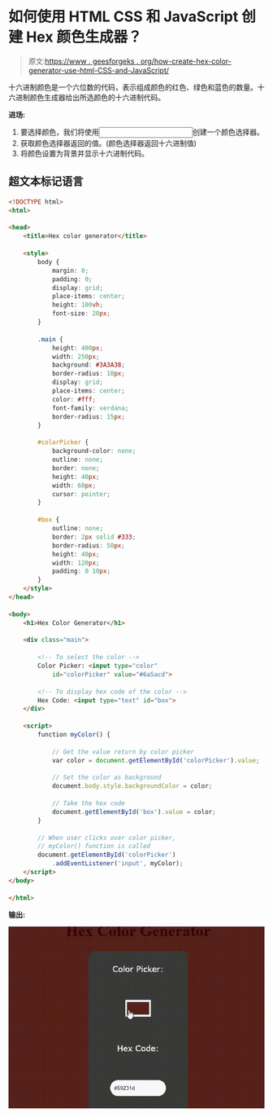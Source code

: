 # 如何使用 HTML CSS 和 JavaScript 创建 Hex 颜色生成器？

> 原文:[https://www . geesforgeks . org/how-create-hex-color-generator-use-html-CSS-and-JavaScript/](https://www.geeksforgeeks.org/how-to-create-hex-color-generator-using-html-css-and-javascript/)

十六进制颜色是一个六位数的代码，表示组成颜色的红色、绿色和蓝色的数量。十六进制颜色生成器给出所选颜色的十六进制代码。

**进场:**

1.  要选择颜色，我们将使用<input type="”color”">创建一个颜色选择器。
2.  获取颜色选择器返回的值。(颜色选择器返回十六进制值)
3.  将颜色设置为背景并显示十六进制代码。

## 超文本标记语言

```html
<!DOCTYPE html>
<html>

<head>
    <title>Hex color generator</title>

    <style>
        body {
            margin: 0;
            padding: 0;
            display: grid;
            place-items: center;
            height: 100vh;
            font-size: 20px;
        }

        .main {
            height: 400px;
            width: 250px;
            background: #3A3A38;
            border-radius: 10px;
            display: grid;
            place-items: center;
            color: #fff;
            font-family: verdana;
            border-radius: 15px;
        }

        #colorPicker {
            background-color: none;
            outline: none;
            border: none;
            height: 40px;
            width: 60px;
            cursor: pointer;
        }

        #box {
            outline: none;
            border: 2px solid #333;
            border-radius: 50px;
            height: 40px;
            width: 120px;
            padding: 0 10px;
        }
    </style>
</head>

<body>
    <h1>Hex Color Generator</h1>

    <div class="main">

        <!-- To select the color -->
        Color Picker: <input type="color" 
            id="colorPicker" value="#6a5acd">

        <!-- To display hex code of the color -->
        Hex Code: <input type="text" id="box">
    </div>

    <script>
        function myColor() {

            // Get the value return by color picker
            var color = document.getElementById('colorPicker').value;

            // Set the color as background
            document.body.style.backgroundColor = color;

            // Take the hex code
            document.getElementById('box').value = color;
        }

        // When user clicks over color picker,
        // myColor() function is called
        document.getElementById('colorPicker')
            .addEventListener('input', myColor);
    </script>
</body>

</html>
```

**输出:**

![](img/c5518394197f550c10367303fca91b9e.png)